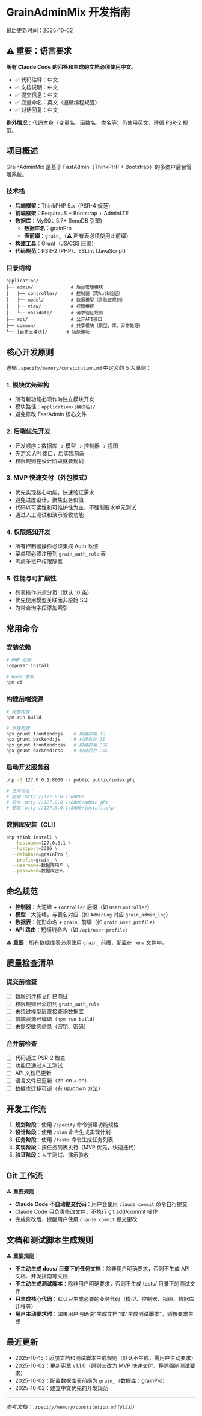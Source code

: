 # GrainAdminMix 开发指南

最后更新时间：2025-10-02

## ⚠️ 重要：语言要求

**所有 Claude Code 的回答和生成的文档必须使用中文。**

- ✅ 代码注释：中文
- ✅ 文档说明：中文
- ✅ 提交信息：中文
- ✅ 变量命名：英文（遵循编程规范）
- ✅ 对话回复：中文

**例外情况**：代码本身（变量名、函数名、类名等）仍使用英文，遵循 PSR-2 规范。

## 项目概述

GrainAdminMix 是基于 FastAdmin（ThinkPHP + Bootstrap）的多商户后台管理系统。

### 技术栈

- **后端框架**：ThinkPHP 5.x（PSR-4 规范）
- **前端框架**：RequireJS + Bootstrap + AdminLTE
- **数据库**：MySQL 5.7+ (InnoDB 引擎)
  - **数据库名**：grainPro
  - **表前缀**：`grain_`（⚠️ 所有表必须使用此前缀）
- **构建工具**：Grunt（JS/CSS 压缩）
- **代码规范**：PSR-2 (PHP)、ESLint (JavaScript)

### 目录结构

```
application/
├── admin/              # 后台管理模块
│   ├── controller/     # 控制器（需Auth验证）
│   ├── model/          # 数据模型（含验证规则）
│   ├── view/           # 视图模板
│   └── validate/       # 请求验证规则
├── api/                # 公开API接口
├── common/             # 共享模块（模型、库、异常处理）
└── [自定义模块]/       # 功能模块
```

## 核心开发原则

遵循 `.specify/memory/constitution.md` 中定义的 5 大原则：

### 1. 模块优先架构
- 所有新功能必须作为独立模块开发
- 模块路径：`application/[模块名]/`
- 避免修改 FastAdmin 核心文件

### 2. 后端优先开发
- 开发顺序：数据库 → 模型 → 控制器 → 视图
- 先定义 API 接口，后实现前端
- 权限规则在设计阶段就要规划

### 3. MVP 快速交付（外包模式）
- 优先实现核心功能，快速验证需求
- 避免过度设计，聚焦业务价值
- 代码以可读性和可维护性为主，不强制要求单元测试
- 通过人工测试和演示验收功能

### 4. 权限感知开发
- 所有控制器操作必须集成 Auth 系统
- 菜单项必须注册到 `grain_auth_rule` 表
- 考虑多租户权限隔离

### 5. 性能与可扩展性
- 列表操作必须分页（默认 10 条）
- 优先使用模型关联而非原始 SQL
- 为常查询字段添加索引

## 常用命令

### 安装依赖
```bash
# PHP 依赖
composer install

# Node 依赖
npm ci
```

### 构建前端资源
```bash
# 完整构建
npm run build

# 单独构建
npx grunt frontend:js    # 构建前端 JS
npx grunt backend:js     # 构建后台 JS
npx grunt frontend:css   # 构建前端 CSS
npx grunt backend:css    # 构建后台 CSS
```

### 启动开发服务器
```bash
php -S 127.0.0.1:8000 -t public public/index.php

# 访问地址：
# 前端：http://127.0.0.1:8000/
# 后台：http://127.0.0.1:8000/admin.php
# 安装：http://127.0.0.1:8000/install.php
```

### 数据库安装（CLI）
```bash
php think install \
  --hostname=127.0.0.1 \
  --hostport=3306 \
  --database=grainPro \
  --prefix=grain_ \
  --username=数据库用户 \
  --password=数据库密码
```

## 命名规范

- **控制器**：大驼峰 + `Controller` 后缀（如 `UserController`）
- **模型**：大驼峰，与表名对应（如 `AdminLog` 对应 `grain_admin_log`）
- **数据表**：蛇形命名 + `grain_` 前缀（如 `grain_user_profile`）
- **API 路由**：短横线命名（如 `/api/user-profile`）

⚠️ **重要**：所有数据库表必须使用 `grain_` 前缀，配置在 `.env` 文件中。

## 质量检查清单

### 提交前检查
- [ ] 新增的迁移文件已测试
- [ ] 权限规则已添加到 `grain_auth_rule`
- [ ] 未绕过模型层直接查询数据库
- [ ] 前端资源已编译（`npm run build`）
- [ ] 未提交敏感信息（密钥、密码）

### 合并前检查
- [ ] 代码通过 PSR-2 检查
- [ ] 功能已通过人工测试
- [ ] API 文档已更新
- [ ] 语言文件已更新（zh-cn + en）
- [ ] 数据库迁移可逆（有 up/down 方法）

## 开发工作流

1. **规划阶段**：使用 `/specify` 命令创建功能规格
2. **设计阶段**：使用 `/plan` 命令生成实现计划
3. **任务阶段**：使用 `/tasks` 命令生成任务列表
4. **实现阶段**：按任务列表执行（MVP 优先，快速迭代）
5. **验证阶段**：人工测试、演示验收

## Git 工作流

⚠️ **重要规则**：

- **Claude Code 不自动提交代码**：用户会使用 `claude commit` 命令自行提交
- Claude Code 只负责修改文件，不执行 git add/commit 操作
- 完成修改后，提醒用户使用 `claude commit` 提交更改

## 文档和测试脚本生成规则

⚠️ **重要规则**：

- **不主动生成 docs/ 目录下的任何文档**：除非用户明确要求，否则不生成 API 文档、开发指南等文档
- **不主动生成测试脚本**：除非用户明确要求，否则不生成 tests/ 目录下的测试文件
- **只生成核心代码**：默认只生成必要的业务代码（模型、控制器、视图、数据库迁移等）
- **用户主动要求时**：如果用户明确说"生成文档"或"生成测试脚本"，则按要求生成

## 最近更新

- 2025-10-15：添加文档和测试脚本生成规则（默认不生成，需用户主动要求）
- 2025-10-02：更新宪章 v1.1.0（原则三改为 MVP 快速交付，移除强制测试要求）
- 2025-10-02：配置数据库表前缀为 `grain_`（数据库：grainPro）
- 2025-10-02：建立中文优先的开发规范

---

*参考文档：`.specify/memory/constitution.md` (v1.1.0)*
